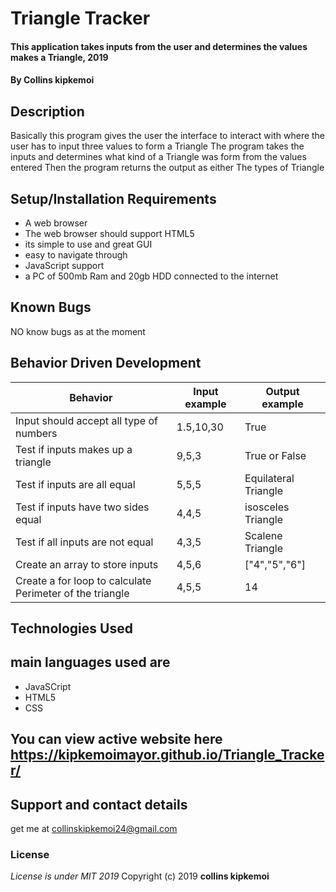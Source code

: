 # Triangle Tracker
#### This application takes inputs from the user and determines the values makes a Triangle, 2019
#### By **Collins kipkemoi**
## Description
Basically this program gives the user the interface to interact with where the user has to input three values to form a Triangle
The program takes the inputs and determines what kind of a Triangle was form from the values entered
Then the program returns the output as either The types of Triangle 
## Setup/Installation Requirements
* A web browser
* The web browser should support HTML5
* its simple to use and great GUI
* easy to navigate through
* JavaScript support
* a PC of 500mb Ram and 20gb HDD connected to the internet
## Known Bugs
NO know bugs as at the moment
## Behavior Driven Development

| __Behavior__  | __Input example__ | __Output example__ |
| ------------- | ----------------- | ------------------ |
| Input should accept all type of numbers | 1.5,10,30      | True |
| Test if inputs makes up a triangle  | 9,5,3      | True or False |
| Test if inputs are all equal | 5,5,5 | Equilateral Triangle |
| Test if inputs have two sides equal | 4,4,5 | isosceles Triangle |
| Test if all inputs are not equal | 4,3,5 | Scalene Triangle |
| Create an array to store inputs | 4,5,6 | ["4","5","6"] |
| Create a for loop to calculate Perimeter of the triangle | 4,5,5 | 14 |
## Technologies Used
## main languages used are
* JavaSCript
* HTML5
* CSS
## You can view active website here https://kipkemoimayor.github.io/Triangle_Tracker/
## Support and contact details
get me at collinskipkemoi24@gmail.com
### License
*License is under MIT 2019*
Copyright (c) 2019 **collins kipkemoi**
